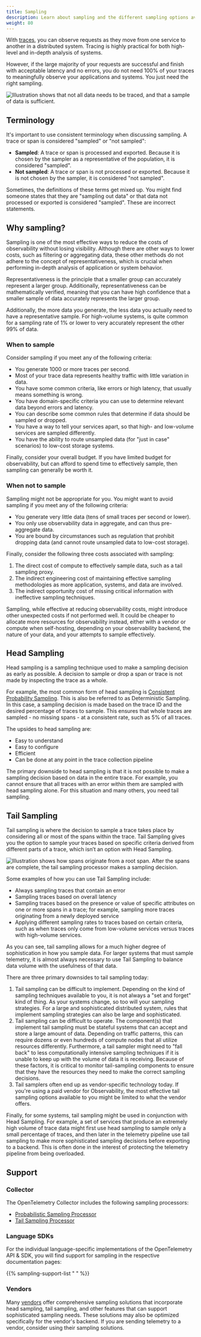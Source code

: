 ```yaml
---
title: Sampling
description: Learn about sampling and the different sampling options available in OpenTelemetry.
weight: 80
---
```


With [traces](/docs/concepts/signals/traces), you can observe requests as they
move from one service to another in a distributed system. Tracing is highly
practical for both high-level and in-depth analysis of systems.

However, if the large majority of your requests are successful and finish with
acceptable latency and no errors, you do not need 100% of your traces to
meaningfully observe your applications and systems. You just need the right
sampling.

![Illustration shows that not all data needs to be traced, and that a sample of data is sufficient.](traces-venn-diagram.svg)

## Terminology

It's important to use consistent terminology when discussing sampling. A trace
or span is considered "sampled" or "not sampled":

- **Sampled**: A trace or span is processed and exported. Because it is chosen
  by the sampler as a representative of the population, it is considered
  "sampled".
- **Not sampled**: A trace or span is not processed or exported. Because it is
  not chosen by the sampler, it is considered "not sampled".

Sometimes, the definitions of these terms get mixed up. You might find someone
states that they are "sampling out data" or that data not processed or exported
is considered "sampled". These are incorrect statements.

## Why sampling?

Sampling is one of the most effective ways to reduce the costs of observability
without losing visibility. Although there are other ways to lower costs, such as
filtering or aggregating data, these other methods do not adhere to the concept
of representativeness, which is crucial when performing in-depth analysis of
application or system behavior.

Representativeness is the principle that a smaller group can accurately
represent a larger group. Additionally, representativeness can be mathematically
verified, meaning that you can have high confidence that a smaller sample of
data accurately represents the larger group.

Additionally, the more data you generate, the less data you actually need to
have a representative sample. For high-volume systems, is quite common for a
sampling rate of 1% or lower to very accurately represent the other 99% of data.

### When to sample

Consider sampling if you meet any of the following criteria:

- You generate 1000 or more traces per second.
- Most of your trace data represents healthy traffic with little variation in
  data.
- You have some common criteria, like errors or high latency, that usually means
  something is wrong.
- You have domain-specific criteria you can use to determine relevant data
  beyond errors and latency.
- You can describe some common rules that determine if data should be sampled or
  dropped.
- You have a way to tell your services apart, so that high- and low-volume
  services are sampled differently.
- You have the ability to route unsampled data (for "just in case" scenarios) to
  low-cost storage systems.

Finally, consider your overall budget. If you have limited budget for
observability, but can afford to spend time to effectively sample, then sampling
can generally be worth it.

### When not to sample

Sampling might not be appropriate for you. You might want to avoid sampling if
you meet any of the following criteria:

- You generate very little data (tens of small traces per second or lower).
- You only use observability data in aggregate, and can thus pre-aggregate data.
- You are bound by circumstances such as regulation that prohibit dropping data
  (and cannot route unsampled data to low-cost storage).

Finally, consider the following three costs associated with sampling:

1. The direct cost of compute to effectively sample data, such as a tail
   sampling proxy.
2. The indirect engineering cost of maintaining effective sampling methodologies
   as more application, systems, and data are involved.
3. The indirect opportunity cost of missing critical information with
   ineffective sampling techniques.

Sampling, while effective at reducing observability costs, might introduce other
unexpected costs if not performed well. It could be cheaper to allocate more
resources for observability instead, either with a vendor or compute when
self-hosting, depending on your observability backend, the nature of your data,
and your attempts to sample effectively.

## Head Sampling

Head sampling is a sampling technique used to make a sampling decision as early
as possible. A decision to sample or drop a span or trace is not made by
inspecting the trace as a whole.

For example, the most common form of head sampling is
[Consistent Probability Sampling](/docs/specs/otel/trace/tracestate-probability-sampling-experimental/#consistent-probability-sampling).
This is also be referred to as Deterministic Sampling. In this case, a sampling
decision is made based on the trace ID and the desired percentage of traces to
sample. This ensures that whole traces are sampled - no missing spans - at a
consistent rate, such as 5% of all traces.

The upsides to head sampling are:

- Easy to understand
- Easy to configure
- Efficient
- Can be done at any point in the trace collection pipeline

The primary downside to head sampling is that it is not possible to make a
sampling decision based on data in the entire trace. For example, you cannot
ensure that all traces with an error within them are sampled with head sampling
alone. For this situation and many others, you need tail sampling.

## Tail Sampling

Tail sampling is where the decision to sample a trace takes place by considering
all or most of the spans within the trace. Tail Sampling gives you the option to
sample your traces based on specific criteria derived from different parts of a
trace, which isn’t an option with Head Sampling.

![Illustration shows how spans originate from a root span. After the spans are complete, the tail sampling processor makes a sampling decision.](tail-sampling-process.svg)

Some examples of how you can use Tail Sampling include:

- Always sampling traces that contain an error
- Sampling traces based on overall latency
- Sampling traces based on the presence or value of specific attributes on one
  or more spans in a trace; for example, sampling more traces originating from a
  newly deployed service
- Applying different sampling rates to traces based on certain criteria, such as
  when traces only come from low-volume services versus traces with high-volume
  services.

As you can see, tail sampling allows for a much higher degree of sophistication
in how you sample data. For larger systems that must sample telemetry, it is
almost always necessary to use Tail Sampling to balance data volume with the
usefulness of that data.

There are three primary downsides to tail sampling today:

1. Tail sampling can be difficult to implement. Depending on the kind of
   sampling techniques available to you, it is not always a "set and forget"
   kind of thing. As your systems change, so too will your sampling strategies.
   For a large and sophisticated distributed system, rules that implement
   sampling strategies can also be large and sophisticated.
2. Tail sampling can be difficult to operate. The component(s) that implement
   tail sampling must be stateful systems that can accept and store a large
   amount of data. Depending on traffic patterns, this can require dozens or
   even hundreds of compute nodes that all utilize resources differently.
   Furthermore, a tail sampler might need to "fall back" to less computationally
   intensive sampling techniques if it is unable to keep up with the volume of
   data it is receiving. Because of these factors, it is critical to monitor
   tail-sampling components to ensure that they have the resources they need to
   make the correct sampling decisions.
3. Tail samplers often end up as vendor-specific technology today. If you're
   using a paid vendor for Observability, the most effective tail sampling
   options available to you might be limited to what the vendor offers.

Finally, for some systems, tail sampling might be used in conjunction with Head
Sampling. For example, a set of services that produce an extremely high volume
of trace data might first use head sampling to sample only a small percentage of
traces, and then later in the telemetry pipeline use tail sampling to make more
sophisticated sampling decisions before exporting to a backend. This is often
done in the interest of protecting the telemetry pipeline from being overloaded.

## Support

### Collector

The OpenTelemetry Collector includes the following sampling processors:

- [Probabilistic Sampling Processor](https://github.com/open-telemetry/opentelemetry-collector-contrib/tree/main/processor/probabilisticsamplerprocessor)
- [Tail Sampling Processor](https://github.com/open-telemetry/opentelemetry-collector-contrib/tree/main/processor/tailsamplingprocessor)

### Language SDKs

For the individual language-specific implementations of the OpenTelemetry API &
SDK, you will find support for sampling in the respective documentation pages:

{{% sampling-support-list " " %}}

### Vendors

Many [vendors](/ecosystem/vendors) offer comprehensive sampling solutions that
incorporate head sampling, tail sampling, and other features that can support
sophisticated sampling needs. These solutions may also be optimized specifically
for the vendor's backend. If you are sending telemetry to a vendor, consider
using their sampling solutions.

